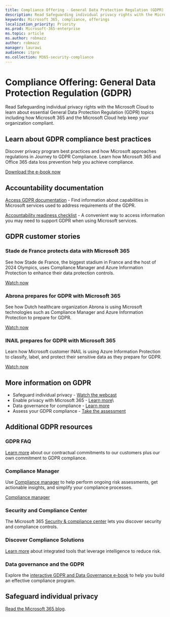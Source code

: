 ```yaml
---
title: Compliance Offering - General Data Protection Regulation (GDPR)
description: Read Safeguarding individual privacy rights with the Microsoft Cloud to learn about essential General Data Protection Regulation (GDPR) topics including how Microsoft 365 and the Microsoft Cloud help keep your organization compliant.
keywords: Microsoft 365, compliance, offerings
localization_priority: Priority
ms.prod: Microsoft-365-enterprise
ms.topic: article
ms.author: robmazz
author: robmazz
manager: laurawi
audience: itpro
ms.collection: M365-security-compliance
---
```


# Compliance Offering: General Data Protection Regulation (GDPR)

Read Safeguarding individual privacy rights with the Microsoft Cloud to learn about essential General Data Protection Regulation (GDPR) topics including how Microsoft 365 and the Microsoft Cloud help keep your organization compliant.

## Learn about GDPR compliance best practices

Discover privacy program best practices and how Microsoft approaches regulations in Journey to GDPR Compliance. Learn how Microsoft 365 and Office 365 data loss prevention help you achieve compliance.

[Download the e-book now](https://go.microsoft.com/fwlink/p/?linkid=2048383)

## Accountability documentation

[Access GDPR documentation](https://www.microsoft.com/en-us/trust-center/privacy/gdpr-accountability-documentation)
    - Find information about capabilities in Microsoft services used to address requirements of the GDPR.

[Accountability readiness checklist](https://go.microsoft.com/fwlink/p/?linkid=2048396)
    - A convenient way to access information you may need to support GDPR when using Microsoft services.

## GDPR customer stories

### Stade de France protects data with Microsoft 365

See how Stade de France, the biggest stadium in France and the host of 2024 Olympics, uses Compliance Manager and Azure Information Protection to enhance their data protection controls.

[Watch now](https://go.microsoft.com/fwlink/p/?linkid=2051153)

### Abrona prepares for GDPR with Microsoft 365

See how Dutch healthcare organization Abrona is using Microsoft technologies such as Compliance Manager and Azure Information Protection to prepare for GDPR.

[Watch now](https://go.microsoft.com/fwlink/p/?linkid=2048705)

### INAIL prepares for GDPR with Microsoft 365

Learn how Microsoft customer INAIL is using Azure Information Protection to classify, label, and protect their sensitive data as they prepare for GDPR.

[Watch now](https://go.microsoft.com/fwlink/p/?linkid=2048894)

## More information on GDPR

- Safeguard individual privacy - [Watch the webcast](https://go.microsoft.com/fwlink/p/?linkid=2048711)
- Enable privacy with Microsoft 365 - [Learn more](https://go.microsoft.com/fwlink/p/?linkid=2048712)\
- Data governance for compliance - [Learn more](https://go.microsoft.com/fwlink/p/?linkid=2052751)
- Assess your GDPR compliance - [Take the assessment](https://go.microsoft.com/fwlink/?linkid=2048712)

## Additional GDPR resources

### GDPR FAQ

[Learn more](https://www.microsoft.com/en-us/trust-center/privacy/gdpr-faqs) about our contractual commitments to our customers plus our own commitment to GDPR compliance.

### Compliance Manager

Use [Compliance manager](https://go.microsoft.com/fwlink/p/?linkid=2048390) to help perform ongoing risk assessments, get actionable insights, and simplify your compliance processes.

[Compliance manager](https://go.microsoft.com/fwlink/p/?linkid=2048390)

### Security and Compliance Center

The Microsoft 365 [Security & compliance center](https://go.microsoft.com/fwlink/p/?linkid=2048716) lets you discover security and compliance controls.

### Discover Compliance Solutions

[Learn more](https://products.office.com/en-us/business/security-and-compliance/compliance-solutions) about integrated tools that leverage intelligence to reduce risk.

### Data governance and the GDPR

Explore the [interactive GDPR and Data Governance e-book](https://go.microsoft.com/fwlink/p/?linkid=2048728) to help you build an effective compliance program.

## Safeguard individual privacy

[Read the Microsoft 365 blog](https://go.microsoft.com/fwlink/p/?linkid=2048733).
